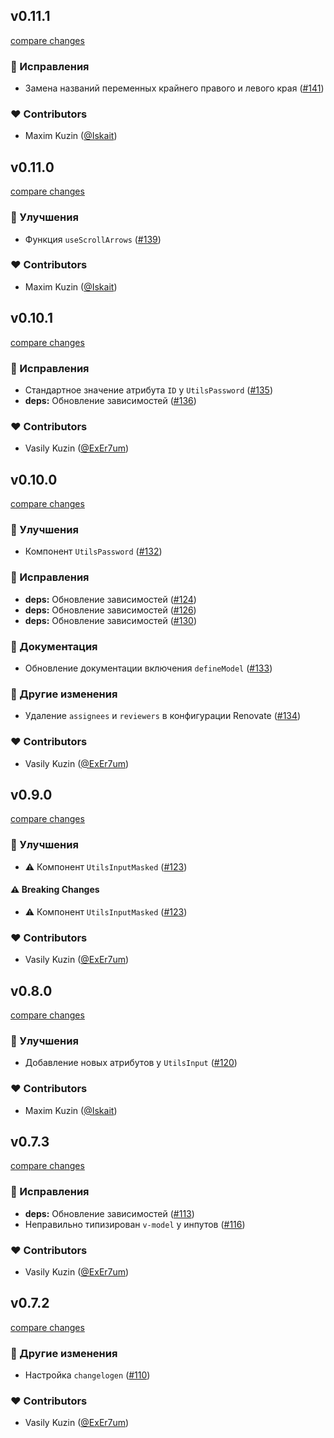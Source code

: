 
## v0.11.1

[compare changes](https://github.com/Pacific-Agency/nuxt-utils/compare/v0.11.0...v0.11.1)

### 🐞 Исправления

- Замена названий переменных крайнего правого и левого края ([#141](https://github.com/Pacific-Agency/nuxt-utils/pull/141))

### ❤️  Contributors

- Maxim Kuzin ([@Iskait](http://github.com/Iskait))

## v0.11.0

[compare changes](https://github.com/Pacific-Agency/nuxt-utils/compare/v0.10.1...v0.11.0)

### 🚀 Улучшения

- Функция `useScrollArrows` ([#139](https://github.com/Pacific-Agency/nuxt-utils/pull/139))

### ❤️  Contributors

- Maxim Kuzin ([@Iskait](http://github.com/Iskait))

## v0.10.1

[compare changes](https://github.com/Pacific-Agency/nuxt-utils/compare/v0.10.0...v0.10.1)

### 🐞 Исправления

- Стандартное значение атрибута `ID` у `UtilsPassword` ([#135](https://github.com/Pacific-Agency/nuxt-utils/pull/135))
- **deps:** Обновление зависимостей ([#136](https://github.com/Pacific-Agency/nuxt-utils/pull/136))

### ❤️  Contributors

- Vasily Kuzin ([@ExEr7um](http://github.com/ExEr7um))

## v0.10.0

[compare changes](https://github.com/Pacific-Agency/nuxt-utils/compare/v0.9.0...v0.10.0)

### 🚀 Улучшения

- Компонент `UtilsPassword` ([#132](https://github.com/Pacific-Agency/nuxt-utils/pull/132))

### 🐞 Исправления

- **deps:** Обновление зависимостей ([#124](https://github.com/Pacific-Agency/nuxt-utils/pull/124))
- **deps:** Обновление зависимостей ([#126](https://github.com/Pacific-Agency/nuxt-utils/pull/126))
- **deps:** Обновление зависимостей ([#130](https://github.com/Pacific-Agency/nuxt-utils/pull/130))

### 📖 Документация

- Обновление документации включения `defineModel` ([#133](https://github.com/Pacific-Agency/nuxt-utils/pull/133))

### 🏡 Другие изменения

- Удаление `assignees` и `reviewers` в конфигурации Renovate ([#134](https://github.com/Pacific-Agency/nuxt-utils/pull/134))

### ❤️  Contributors

- Vasily Kuzin ([@ExEr7um](http://github.com/ExEr7um))

## v0.9.0

[compare changes](https://github.com/Pacific-Agency/nuxt-utils/compare/v0.8.0...v0.9.0)


### 🚀 Улучшения

  - ⚠️  Компонент `UtilsInputMasked` ([#123](https://github.com/Pacific-Agency/nuxt-utils/pull/123))

#### ⚠️  Breaking Changes

  - ⚠️  Компонент `UtilsInputMasked` ([#123](https://github.com/Pacific-Agency/nuxt-utils/pull/123))

### ❤️  Contributors

- Vasily Kuzin ([@ExEr7um](http://github.com/ExEr7um))

## v0.8.0

[compare changes](https://github.com/Pacific-Agency/nuxt-utils/compare/v0.7.3...v0.8.0)


### 🚀 Улучшения

  - Добавление новых атрибутов у `UtilsInput` ([#120](https://github.com/Pacific-Agency/nuxt-utils/pull/120))

### ❤️  Contributors

- Maxim Kuzin ([@Iskait](http://github.com/Iskait))

## v0.7.3

[compare changes](https://github.com/Pacific-Agency/nuxt-utils/compare/v0.7.2...v0.7.3)


### 🐞 Исправления

  - **deps:** Обновление зависимостей ([#113](https://github.com/Pacific-Agency/nuxt-utils/pull/113))
  - Неправильно типизирован `v-model` у инпутов ([#116](https://github.com/Pacific-Agency/nuxt-utils/pull/116))

### ❤️  Contributors

- Vasily Kuzin ([@ExEr7um](http://github.com/ExEr7um))

## v0.7.2

[compare changes](https://github.com/Pacific-Agency/nuxt-utils/compare/v0.7.1...v0.7.2)


### 🏡 Другие изменения

  - Настройка `changelogen` ([#110](https://github.com/Pacific-Agency/nuxt-utils/pull/110))

### ❤️  Contributors

- Vasily Kuzin ([@ExEr7um](http://github.com/ExEr7um))

